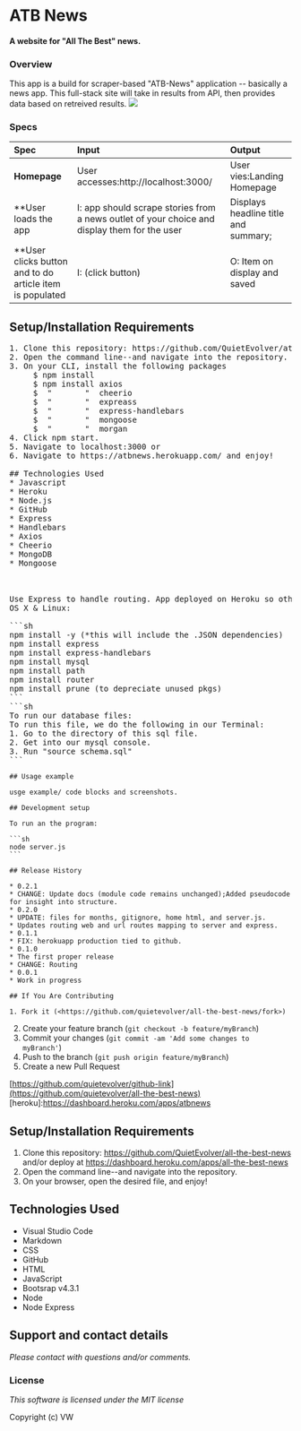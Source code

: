 # ATB News

#### A website for "All The Best" news.

### Overview

This app is a build for scraper-based "ATB-News" application -- basically a news app. This full-stack site will take in results from API, then provides data based on retreived results. 
![](header.png)


### Specs
| Spec | Input | Output |
| :-------------     | :------------ | :------------- |
| **Homepage** | User accesses:http://localhost:3000/| User vies:Landing Homepage |
| **User loads the app | I: app should scrape stories from a news outlet of your choice and display them for the user | Displays headline title and summary;|
| **User clicks button and to do article item is populated | I: (click button) | O: Item on display and saved|

## Setup/Installation Requirements
<pre>
1. Clone this repository: https://github.com/QuietEvolver/atb-news
2. Open the command line--and navigate into the repository.
3. On your CLI, install the following packages
     $ npm install 
     $ npm install axios
     $  "       "  cheerio
     $  "       "  expreass
     $  "       "  express-handlebars
     $  "       "  mongoose
     $  "       "  morgan
4. Click npm start. 
5. Navigate to localhost:3000 or      
6. Navigate to https://atbnews.herokuapp.com/ and enjoy!

## Technologies Used
* Javascript
* Heroku
* Node.js
* GitHub
* Express 
* Handlebars
* Axios
* Cheerio
* MongoDB
* Mongoose



Use Express to handle routing. App deployed on Heroku so other users can filling out and 'eating' their favorite burger.
OS X & Linux:

```sh
npm install -y (*this will include the .JSON dependencies)
npm install express
npm install express-handlebars
npm install mysql
npm install path
npm install router
npm install prune (to depreciate unused pkgs)
```
```sh
To run our database files: 
To run this file, we do the following in our Terminal:
1. Go to the directory of this sql file.
2. Get into our mysql console.
3. Run "source schema.sql"
```
</pre>
    ## Usage example

    usge example/ code blocks and screenshots.

    ## Development setup

    To run an the program:

    ```sh
    node server.js
    ```

    ## Release History

    * 0.2.1
    * CHANGE: Update docs (module code remains unchanged);Added pseudocode for insight into structure.
    * 0.2.0
    * UPDATE: files for months, gitignore, home html, and server.js.
    * Updates routing web and url routes mapping to server and express.
    * 0.1.1
    * FIX: herokuapp production tied to github.
    * 0.1.0
    * The first proper release
    * CHANGE: Routing
    * 0.0.1
    * Work in progress

    ## If You Are Contributing

    1. Fork it (<https://github.com/quietevolver/all-the-best-news/fork>)
2. Create your feature branch (`git checkout -b feature/myBranch`)
3. Commit your changes (`git commit -am 'Add some changes to myBranch'`)
4. Push to the branch (`git push origin feature/myBranch`)
5. Create a new Pull Request

<!-- Markdown link & img dfn's -->
[npm-image]: https://img.shields.io/npm/v/datadog-metrics.svg?style=flat-square
[npm-url]: https://npmjs.org/package/datadog-metrics
[npm-downloads]: https://img.shields.io/npm/dm/datadog-metrics.svg?style=flat-square
[wiki]: https://github.com/quietevolver/all-the-best-news/wiki
[https://github.com/quietevolver/github-link](https://github.com/quietevolver/all-the-best-news)
[heroku]:https://dashboard.heroku.com/apps/atbnews

## Setup/Installation Requirements

1. Clone this repository: https://github.com/QuietEvolver/all-the-best-news and/or deploy at https://dashboard.heroku.com/apps/all-the-best-news
2. Open the command line--and navigate into the repository.
3. On your browser, open the desired file, and enjoy!

## Technologies Used
* Visual Studio Code
* Markdown
* CSS
* GitHub
* HTML
* JavaScript
* Bootsrap v4.3.1
* Node
* Node Express

## Support and contact details

_Please contact with questions and/or comments._

### License

*This software is licensed under the MIT license*

Copyright (c) VW
